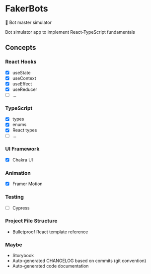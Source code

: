 # FakerBots

🤖 Bot master simulator

Bot simulator app to implement React-TypeScript fundamentals

## Concepts

### React Hooks

- [x] useState
- [x] useContext
- [x] useEffect
- [x] useReducer
- [ ] ...

### TypeScript

- [x] types
- [x] enums
- [x] React types
- [ ] ...

### UI Framework

- [x] Chakra UI

### Animation

- [x] Framer Motion

### Testing

- [ ] Cypress

### Project File Structure

- Bulletproof React template reference

### Maybe

- Storybook
- Auto-generated CHANGELOG based on commits (git convention)
- Auto-generated code documentation

